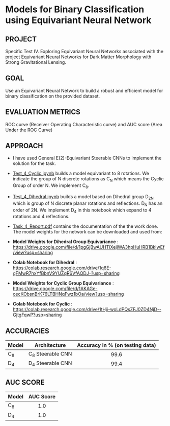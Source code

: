 # Models for Binary Classification using Equivariant Neural Network

## PROJECT

Specific Test IV. Exploring Equivariant Neural Networks associated with the project Equivariant Neural Networks for Dark Matter Morphology with Strong Gravitational Lensing.

## GOAL

Use an Equivariant Neural Network to build a robust and efficient model for binary classification on the provided dataset.

## EVALUATION METRICS

ROC curve (Receiver Operating Characteristic curve) and AUC score (Area Under the ROC Curve)

## APPROACH

* I have used General E(2)-Equivariant Steerable CNNs to implement the solution for the task.

* [Test_4_Cyclic.ipynb](https://github.com/prajwal-144/DeepLense_Tests_2023/blob/main/Task_4/Test_4_Cyclic.ipynb) builds a model equivariant to 8 rotations. We indicate the group of N discrete rotations as  C<sub>N</sub>  which means the Cyclic Group of order N. We implement C<sub>8</sub>.

* [Test_4_Dihedral.ipynb](https://github.com/prajwal-144/DeepLense_Tests_2023/blob/main/Task_4/Test_4_Dihedral.ipynb) builds a model based on Dihedral group D<sub>2N</sub> which is group of N discrete planar rotations and reflections. D<sub>N</sub> has an order of 2N. We implement D<sub>4</sub> in this notebook which expand to 4 rotations and 4 reflections.

* [Task_4_Report.pdf](https://github.com/prajwal-144/DeepLense_Tests_2023/blob/main/Task_4/Task_4_Report.pdf) contains the documentation of the the work done. The model weights for the network can be downloaded and used from:

* **Model Weights for Dihedral Group Equivariance** : https://drive.google.com/file/d/1pgGjBwAUHTiXejiWA3hpHuHRB1BkIwEf/view?usp=sharing

* **Colab Notebook for Dihedral** : https://colab.research.google.com/drive/1q6E-qFMwR7hxYfBbnV9YUZqR6VfAQDJ-?usp=sharing

* **Model Weights for Cyclic Group Equivariance** : https://drive.google.com/file/d/1AKAGe-cecKObsnBrK76LTBHNqFwz1bOa/view?usp=sharing

* **Colab Notebook for Cyclic** : https://colab.research.google.com/drive/1tHji-woLdPQsZFJ0ZD4NjD--GjtgFqwP?usp=sharing

## ACCURACIES

| Model         | Architecture                | Accuracy in % (on testing data) |
| ------------- |:---------------------------:|:-------------------------------:|
| C<sub>8</sub> | C<sub>8</sub> Steerable CNN |99.6                             |
| D<sub>4</sub> | D<sub>4</sub> Steerable CNN |99.4                             |

## AUC SCORE

| Model         | AUC Score |
| ------------- |:---------:|
| C<sub>8</sub> | 1.0       |
| D<sub>4</sub> | 1.0       |

